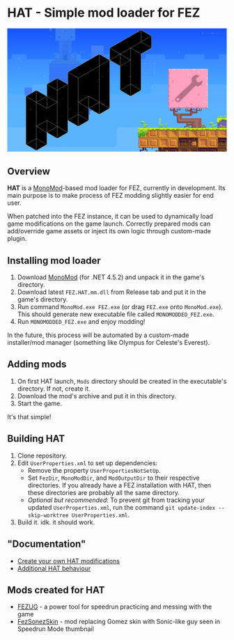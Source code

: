 # HAT - Simple mod loader for FEZ

![Thumbnail](Docs/thumbnail.png)

## Overview

**HAT** is a [MonoMod](https://github.com/MonoMod/MonoMod)-based mod loader for FEZ, currently in development. Its main purpose is to make process of FEZ modding slightly easier for end user.

When patched into the FEZ instance, it can be used to dynamically load game modifications on the game launch. Correctly prepared mods can add/override game assets or inject its own logic through custom-made plugin.

## Installing mod loader

1. Download [MonoMod](https://github.com/MonoMod/MonoMod/releases) (for .NET 4.5.2) and unpack it in the game's directory.
2. Download latest `FEZ.HAT.mm.dll` from Release tab and put it in the game's directory.
3. Run command `MonoMod.exe FEZ.exe` (or drag `FEZ.exe` onto `MonoMod.exe`). This should generate new executable file called `MONOMODDED_FEZ.exe`.
4. Run `MONOMODDED_FEZ.exe` and enjoy modding!

In the future, this process will be automated by a custom-made installer/mod manager (something like Olympus for Celeste's Everest).

## Adding mods

1. On first HAT launch, `Mods` directory should be created in the executable's directory. If not, create it.
2. Download the mod's archive and put it in this directory.
3. Start the game.

It's that simple!

## Building HAT

1. Clone repository.
2. Edit `UserProperties.xml` to set up dependencies:
	* Remove the property `UserPropertiesNotSetUp`.
	* Set `FezDir`, `MonoModDir`, and `ModOutputDir` to their respective directories. If you already have a FEZ installation with HAT, then these directories are probably all the same directory.
	* _Optional but recommended_: To prevent git from tracking your updated `UserProperties.xml`, run the command `git update-index --skip-worktree UserProperties.xml`.
3. Build it. idk. it should work.

## "Documentation"

- [Create your own HAT modifications](/Docs/createmods.md)
- [Additional HAT behaviour](/Docs/additional.md)

## Mods created for HAT

- [FEZUG](https://github.com/Krzyhau/FEZUG) - a power tool for speedrun practicing and messing with the game
- [FezSonezSkin](https://github.com/Krzyhau/FezSonezSkin) - mod replacing Gomez skin with Sonic-like guy seen in Speedrun Mode thumbnail
